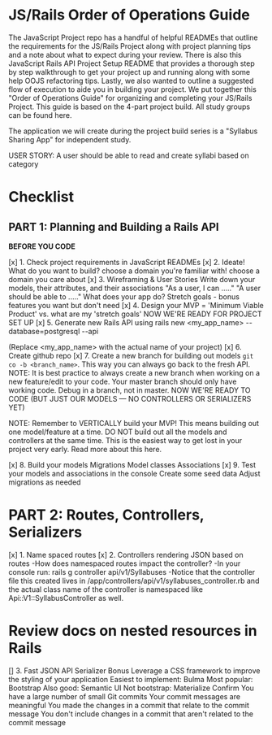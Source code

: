 # JS/Rails Order of Operations Guide
The JavaScript Project repo has a handful of helpful READMEs that outline the requirements for the JS/Rails Project along with project planning tips and a note about what to expect during your review. There is also this JavaScript Rails API Project Setup README that provides a thorough step by step walkthrough to get your project up and running along with some help OOJS refactoring tips. Lastly, we also wanted to outline a suggested flow of execution to aide you in building your project. We put together this "Order of Operations Guide" for organizing and completing your JS/Rails Project. This guide is based on the 4-part project build. All study groups can be found here.

The application we will create during the project build series is a "Syllabus Sharing App" for independent study.

USER STORY: A user should be able to read and create syllabi based on category

# Checklist
## PART 1: Planning and Building a Rails API
**BEFORE YOU CODE**

[x] 1. Check project requirements in JavaScript READMEs
[x] 2. Ideate! What do you want to build?
choose a domain you're familiar with!
choose a domain you care about
[x] 3. Wireframing & User Stories
Write down your models, their attributes, and their associations
"As a user, I can ....."
"A user should be able to ....."
What does your app do?
Stretch goals - bonus features you want but don't need
[x] 4. Design your MVP = 'Minimum Viable Product' vs. what are my 'stretch goals'
NOW WE'RE READY FOR PROJECT SET UP
[x] 5. Generate new Rails API using rails new <my_app_name> --database=postgresql --api

(Replace <my_app_name> with the actual name of your project)
[x] 6. Create github repo
[x] 7. Create a new branch for building out models `git co -b <branch_name>`. This way you can always go back to the fresh API.
NOTE: It is best practice to always create a new branch when working on a new feature/edit to your code. Your master branch should only have working code. Debug in a branch, not in master.
NOW WE'RE READY TO CODE (BUT JUST OUR MODELS — NO CONTROLLERS OR SERIALIZERS YET)

NOTE: Remember to VERTICALLY build your MVP! This means building out one model/feature at a time. DO NOT build out all the models and controllers at the same time. This is the easiest way to get lost in your project very early. Read more about this here.

[x] 8. Build your models
Migrations
Model classes
Associations
[x] 9. Test your models and associations in the console
Create some seed data
Adjust migrations as needed

# PART 2: Routes, Controllers, Serializers
[x] 1. Name spaced routes
[x] 2. Controllers rendering JSON based on routes
    -How does namespaced routes impact the controller?
        -In your console run: rails g controller api/v1/Syllabuses
        -Notice that the controller file this created lives in /app/controllers/api/v1/syllabuses_controller.rb and the actual class name of the controller is namespaced like Api::V1::SyllabusController as well.
# Review docs on nested resources in Rails
[] 3. Fast JSON API Serializer
Bonus
 Leverage a CSS framework to improve the styling of your application
Easiest to implement: Bulma
Most popular: Bootstrap
Also good: Semantic UI
Not bootstrap: Materialize
Confirm
 You have a large number of small Git commits
 Your commit messages are meaningful
 You made the changes in a commit that relate to the commit message
 You don't include changes in a commit that aren't related to the commit message